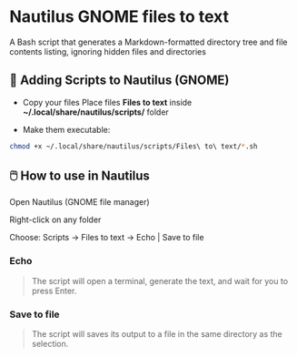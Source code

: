 # Nautilus GNOME files to text

A Bash script that generates a Markdown-formatted directory tree and file contents listing, ignoring hidden files and directories

## 📁 Adding Scripts to Nautilus (GNOME)

* Copy your files
Place files **Files to text** inside **~/.local/share/nautilus/scripts/** folder

* Make them executable:

```bash
chmod +x ~/.local/share/nautilus/scripts/Files\ to\ text/*.sh
```

## 🖱️ How to use in Nautilus

Open Nautilus (GNOME file manager)

Right-click on any folder

Choose: Scripts → Files to text → Echo | Save to file

### Echo

> The script will open a terminal, generate the text, and wait for you to press Enter.

### Save to file

> The script will saves its output to a file in the same directory as the selection.
